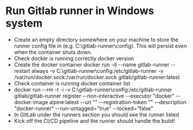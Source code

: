 # Run Gitlab runner in Windows system

- Create an empty directory somewhere on your machine to store the runner config file in (e.g. C:\gitlab-runner\config). This will persist even when the container shuts down.
- Check docker is running correctly
docker version
- Create the docker container
docker run -d --name gitlab-runner --restart always -v C:\gitlab-runner\config:/etc/gitlab-runner -v /var/run/docker.sock:/var/run/docker.sock gitlab/gitlab-runner:latest
- Check container is running
docker container list
- docker run --rm -t -i -v C:\gitlab-runner\config:/etc/gitlab-runner gitlab/gitlab-runner register --non-interactive --executor "docker" --docker-image alpine:latest --url "<URL>" --registration-token "<TOKEN>" --description "docker-runner" --run-untagged="true" --locked="false"
- In GitLab under the runners section you should see the runner listed
- Kick off the CI/CD pipeline and the runner should handle the build!